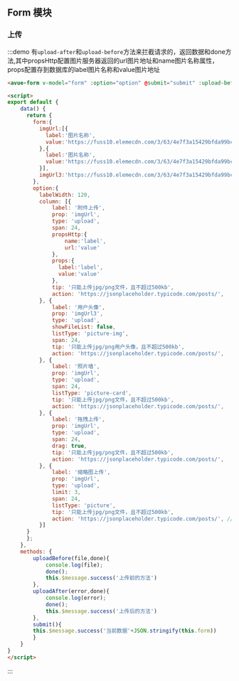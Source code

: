 <script>
export default {
    data() {
      return {
        form:{
          imgUrl:[{
            label:'图片名称',
            value:'https://fuss10.elemecdn.com/3/63/4e7f3a15429bfda99bce42a18cdd1jpeg.jpeg?a=1'
          },{
            label:'图片名称',
            value:'https://fuss10.elemecdn.com/3/63/4e7f3a15429bfda99bce42a18cdd1jpeg.jpeg?a=2'
          }],
          imgUrl3:'https://fuss10.elemecdn.com/3/63/4e7f3a15429bfda99bce42a18cdd1jpeg.jpeg?a=3'
        },
        option:{
          labelWidth: 120,
          column: [{
              label: '附件上传',
              prop: 'imgUrl',
              type: 'upload',
              loadText:'附件上传中，请稍等',
              span: 24,
              propsHttp:{
                  name:'label',
                  url:'value'
              },
              props:{
                  label:'label',
                  value:'value'
              },
              tip: '只能上传jpg/png文件，且不超过500kb',
              action: 'https://jsonplaceholder.typicode.com/posts/',
          }, {
              label: '用户头像',
              prop: 'imgUrl3',
              type: 'upload',
              showFileList: false,
              listType: 'picture-img',
              span: 24,
              tip: '只能上传jpg/png用户头像，且不超过500kb',
              action: 'https://jsonplaceholder.typicode.com/posts/',
          }, {
              label: '照片墙',
              prop: 'imgUrl',
              type: 'upload',
              span: 24,
              listType: 'picture-card',
              tip: '只能上传jpg/png文件，且不超过500kb',
              action: 'https://jsonplaceholder.typicode.com/posts/',
          }, {
              label: '拖拽上传',
              prop: 'imgUrl',
              type: 'upload',
              span: 24,
              drag: true,
              tip: '只能上传jpg/png文件，且不超过500kb',
              action: 'https://jsonplaceholder.typicode.com/posts/',
          }, {
              label: '缩略图上传',
              prop: 'imgUrl',
              type: 'upload',
              limit: 3,
              span: 24,
              listType: 'picture',
              tip: '只能上传jpg/png文件，且不超过500kb',
              action: 'https://jsonplaceholder.typicode.com/posts/', //上传图片地址
          }]
      }
      };
    },
    methods: {
        uploadBefore(file,done){
            console.log(file);
            done();
            this.$message.success('上传前的方法')
        },
        uploadAfter(error,done){
            console.log(error);
            done();
            this.$message.success('上传后的方法')
        },
        submit(){
            this.$message.success('当前数据'+JSON.stringify(this.form))
        }
    }
}
</script>
<style>

</style>

## Form 模块



### 上传

:::demo  有`upload-after`和`upload-before`方法来拦截请求的，返回数据和done方法,其中propsHttp配置图片服务器返回的url图片地址和name图片名称属性，props配置存到数据库的label图片名称和value图片地址
```html
<avue-form v-model="form" :option="option" @submit="submit" :upload-before="uploadBefore" :upload-after="uploadAfter"></avue-form>

<script>
export default {
    data() {
      return {
        form:{
          imgUrl:[{
            label:'图片名称',
            value:'https://fuss10.elemecdn.com/3/63/4e7f3a15429bfda99bce42a18cdd1jpeg.jpeg'
          },{
            label:'图片名称',
            value:'https://fuss10.elemecdn.com/3/63/4e7f3a15429bfda99bce42a18cdd1jpeg.jpeg'
          }],
          imgUrl3:'https://fuss10.elemecdn.com/3/63/4e7f3a15429bfda99bce42a18cdd1jpeg.jpeg'
        },
        option:{
          labelWidth: 120,
          column: [{
              label: '附件上传',
              prop: 'imgUrl',
              type: 'upload',
              span: 24,
              propsHttp:{
                  name:'label',
                  url:'value'
              },
              props:{
                label:'label',
                value:'value'
              },
              tip: '只能上传jpg/png文件，且不超过500kb',
              action: 'https://jsonplaceholder.typicode.com/posts/',
          }, {
              label: '用户头像',
              prop: 'imgUrl3',
              type: 'upload',
              showFileList: false,
              listType: 'picture-img',
              span: 24,
              tip: '只能上传jpg/png用户头像，且不超过500kb',
              action: 'https://jsonplaceholder.typicode.com/posts/',
          }, {
              label: '照片墙',
              prop: 'imgUrl',
              type: 'upload',
              span: 24,
              listType: 'picture-card',
              tip: '只能上传jpg/png文件，且不超过500kb',
              action: 'https://jsonplaceholder.typicode.com/posts/',
          }, {
              label: '拖拽上传',
              prop: 'imgUrl',
              type: 'upload',
              span: 24,
              drag: true,
              tip: '只能上传jpg/png文件，且不超过500kb',
              action: 'https://jsonplaceholder.typicode.com/posts/',
          }, {
              label: '缩略图上传',
              prop: 'imgUrl',
              type: 'upload',
              limit: 3,
              span: 24,
              listType: 'picture',
              tip: '只能上传jpg/png文件，且不超过500kb',
              action: 'https://jsonplaceholder.typicode.com/posts/', //上传图片地址
          }]
      }
      };
    },
    methods: {
        uploadBefore(file,done){
            console.log(file);
            done();
            this.$message.success('上传前的方法')
        },
        uploadAfter(error,done){
            console.log(error);
            done();
            this.$message.success('上传后的方法')
        },
        submit(){
        this.$message.success('当前数据'+JSON.stringify(this.form))
        }
    }
}
</script>
```
:::